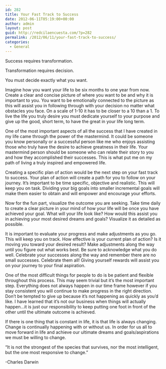 ```yaml
---
id: 282
title: Your Fast Track to Success
date: 2012-06-11T05:19:00+00:00
author: admin
layout: post
guid: http://redcilaencuesta.com/?p=282
permalink: /2012/06/11/your-fast-track-to-success/
categories:
  - General
---
```

Success requires transformation.
  
Transformation requires decision.
  
You must decide exactly what you want.

Imagine how you want your life to be six months to one year from now. Create a clear and concise picture of where you want to be and why it is important to you. You want to be emotionally connected to the picture as this will assist you in following through with your decision no matter what obstacles you face. On a scale of 1-10 it has to be closer to a 10 than a 1. To live the life you truly desire you must dedicate yourself to your purpose and give up the good, short term, to have the great in your life long term.

One of the most important aspects of all the success that I have created in my life came through the power of the mastermind. It could be someone you know personally or a successful person like me who enjoys assisting those who truly have the desire to achieve greatness in their life. Your mastermind person should be someone who can relate their story to you and how they accomplished their successes. This is what put me on my path of living a truly inspired and empowered life.

Creating a specific plan of action would be the next step on your fast track to success. Your plan of action will create a path for you to follow on your journey. It’s important to be time specific, objective and realistic. This will keep you on task. Dividing your big goals into smaller incremental goals will make them easier to obtain and will empower and encourage your efforts.

Now for the fun part, visualize the outcome you are seeking. Take time daily to create a clear picture in your mind of how your life will be once you have achieved your goal. What will your life look like? How would this assist you in achieving your most desired dreams and goals? Visualize it as detailed as possible.

It is important to evaluate your progress and make adjustments as you go. This will keep you on track. How effective is your current plan of action? Is it moving you toward your desired result? Make adjustments along the way until you figure out what works best. Be sure to acknowledge what you do well. Celebrate your successes along the way and remember there are no small successes. Celebrate them all! Giving yourself rewards will assist you on your journey to your final aspiration.

One of the most difficult things for people to do is be patient and flexible throughout this process. This may seem trivial but it’s the most important step. Everything does not always happen in our time frame however if you stay consistent you will continue to make progress in the right direction. Don’t be tempted to give up because it’s not happening as quickly as you’d like. I have learned that it’s not our business when things will actually happen…it is just our responsibility to keep putting one foot in front of the other until the ultimate outcome is achieved.

If there is one thing that is constant in life, it is that life is always changing. Change is continually happening with or without us. In order for us all to move forward in life and achieve our ultimate dreams and goals/aspirations we must be willing to change.

“It is not the strongest of the species that survives, nor the most intelligent, but the one most responsive to change.”
  
-Charles Darwin